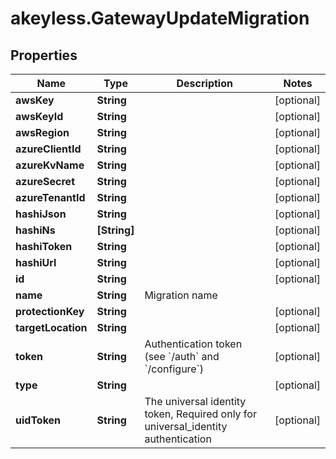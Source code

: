 # akeyless.GatewayUpdateMigration

## Properties

Name | Type | Description | Notes
------------ | ------------- | ------------- | -------------
**awsKey** | **String** |  | [optional] 
**awsKeyId** | **String** |  | [optional] 
**awsRegion** | **String** |  | [optional] 
**azureClientId** | **String** |  | [optional] 
**azureKvName** | **String** |  | [optional] 
**azureSecret** | **String** |  | [optional] 
**azureTenantId** | **String** |  | [optional] 
**hashiJson** | **String** |  | [optional] 
**hashiNs** | **[String]** |  | [optional] 
**hashiToken** | **String** |  | [optional] 
**hashiUrl** | **String** |  | [optional] 
**id** | **String** |  | [optional] 
**name** | **String** | Migration name | 
**protectionKey** | **String** |  | [optional] 
**targetLocation** | **String** |  | [optional] 
**token** | **String** | Authentication token (see &#x60;/auth&#x60; and &#x60;/configure&#x60;) | [optional] 
**type** | **String** |  | [optional] 
**uidToken** | **String** | The universal identity token, Required only for universal_identity authentication | [optional] 


